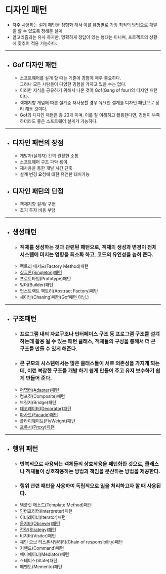# 디자인 패턴

- 자주 사용하는 설계 패턴을 정형화 해서 이를 유형별로 가장 최적의 방법으로 개발을 할 수 있도록 정해둔 설계
- 알고리즘과는 유사 하지만, 명확하게 정답이 있는 형태는 아니며, 프로젝트의 상황에 맞추어 적용 가능하다.
------------------
- ## Gof 디자인 패턴
    - 소프트웨어를 설걔 할 때는 기존에 경험이 매우 중요하다.  
    그러나 모든 사람들이 다양한 경험을 가지고 있을 수는 없다.
    - 이러한 지식을 공유하기 위해서 나온 것이 Gof(Gang of four)의 디자인 패턴이다.
    - 객체지향 개념에 따른 설계중 재사용할 경우 유요한 설계를 디자인 패턴으로 정리 해둔 것이다.
    - Gof의 디자인 패턴은 총 23개 이며, 이를 잘 이해하고 활용한다면, 경험이 부족하더라도 좋은 소프트웨어 설계가 가능하다.
-----------------------
- ## 디자인 패턴의 장점
    - 개발자(설계자) 간의 원활한 소통
    - 소프트웨어 구조 파악 용이
    - 재사용을 통한 개발 시간 단축
    - 설계 변경 요청에 대한 유연한 대처가능
- ## 디자인 패턴의 단점
    - 객체지향 설계/ 구현
    - 초기 투자 비용 부담
--------------------------------
- ## 생성패턴
    - ### 객체를 생성하는 것과 관련된 패턴으로, 객체의 생성과 변경이 전체 시스템에 미치는 영향을 최소화 하고, 코드의 유연성을 높혀 준다.
    - 팩토리 매서드(Factory Method)패턴
    - [싱글톤(Singleton)패턴](https://github.com/moner050/Spring_Study/tree/master/%EC%A0%95%EB%A6%AC/%EB%94%94%EC%9E%90%EC%9D%B8%ED%8C%A8%ED%84%B4/%EC%83%9D%EC%84%B1%ED%8C%A8%ED%84%B4/SingletonPattern)
    - 프로토타입(Prototype)패턴
    - 빌더(Builder)패턴
    - 업스트랙트 팩토리(Abstract Factory)패턴
    - 체이닝(Chaning)패턴(Gof패턴 아님.)
---------------------------
- ## 구조패턴
    - ### 프로그램 내의 자료구조나 인터페이스 구조 등 프로그램 구조를 설걔하는데 활용 될 수 있는 패턴 클래스, 객체들의 구성을 통해서 더 큰 구조를 만들 수 있게 해준다.
    - ### 큰 규모의 시스템에서는 많은 클래스들이 서로 의존성을 가지게 되는데, 이런 복잡한 구조를 개발 하기 쉽게 만들어 주고 유지 보수하기 쉽게 만들어 준다.
    - [어댑터(Adapter)패턴](https://github.com/moner050/Spring_Study/tree/master/%EC%A0%95%EB%A6%AC/%EB%94%94%EC%9E%90%EC%9D%B8%ED%8C%A8%ED%84%B4/%EA%B5%AC%EC%A1%B0%ED%8C%A8%ED%84%B4/AdapterPattern)
    - 컴포짓(Composite)패턴
    - 브릿지(Bridge)패턴
    - [데코레이터(Decorator)패턴](https://github.com/moner050/Spring_Study/tree/master/%EC%A0%95%EB%A6%AC/%EB%94%94%EC%9E%90%EC%9D%B8%ED%8C%A8%ED%84%B4/%EA%B5%AC%EC%A1%B0%ED%8C%A8%ED%84%B4/DecoratorPattern)
    - [파사드(Facade)패턴](https://github.com/moner050/Spring_Study/tree/master/%EC%A0%95%EB%A6%AC/%EB%94%94%EC%9E%90%EC%9D%B8%ED%8C%A8%ED%84%B4/%EA%B5%AC%EC%A1%B0%ED%8C%A8%ED%84%B4/FacadePattern)
    - 플라이웨이트(FlyWeight)패턴
    - [프록시(Proxy)패턴](https://github.com/moner050/Spring_Study/tree/master/%EC%A0%95%EB%A6%AC/%EB%94%94%EC%9E%90%EC%9D%B8%ED%8C%A8%ED%84%B4/%EA%B5%AC%EC%A1%B0%ED%8C%A8%ED%84%B4/ProxyPattern)
-----------------------------
- ## 행위 패턴
    - ### 반복적으로 사용되는 객체들의 상호작용을 패턴화한 것으로, 클래스나 객체들이 상호작용하는 방법과 책임을 분산하는 방법을 제공한다.
    - ### 행위 관련 패턴을 사용하여 독립적으로 일을 처리하고자 할 때 사용된다.
    - 템플릿 메소드(Template Method)패턴
    - 인터프리터(Interpreter)패턴
    - 이터레이터(Iterator)패턴
    - [옵저버(Obsever)패턴](https://github.com/moner050/Spring_Study/tree/master/%EC%A0%95%EB%A6%AC/%EB%94%94%EC%9E%90%EC%9D%B8%ED%8C%A8%ED%84%B4/%ED%96%89%EC%9C%84%ED%8C%A8%ED%84%B4/ObserverPattern)
    - [전략(Strategy)패턴](https://github.com/moner050/Spring_Study/tree/master/%EC%A0%95%EB%A6%AC/%EB%94%94%EC%9E%90%EC%9D%B8%ED%8C%A8%ED%84%B4/%ED%96%89%EC%9C%84%ED%8C%A8%ED%84%B4/StrategyPattern)
    - 비지터(Visitor)패턴
    - 체인 오브 리스폰시빌리티(Chain of responsibility)패턴
    - 커맨드(Command)패턴
    - 메디에이터(Mediator)패턴
    - 스테이스(State)패턴
    - 메멘토(Memento)패턴